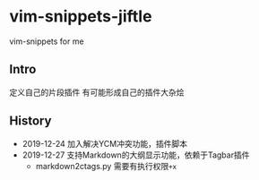 # vim-snippets-jiftle
vim-snippets for me

## Intro

定义自己的片段插件
有可能形成自己的插件大杂烩

## History

- 2019-12-24 加入解决YCM冲突功能，插件脚本
- 2019-12-27 支持Markdown的大纲显示功能，依赖于Tagbar插件
    - markdown2ctags.py 需要有执行权限`+x`
